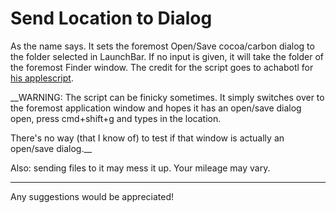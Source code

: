 # Send Location to Dialog

As the name says. It sets the foremost Open/Save cocoa/carbon dialog to the folder
selected in LaunchBar. If no input is given, it will take the folder of the foremost
Finder window. The credit for the script goes to achabotl for [his
applescript](https://github.com/achabotl/Applescripts/blob/master/Launchbar/Enter%20Path.applescript).

__WARNING: The script can be finicky sometimes. It simply switches over to the foremost
application window and hopes it has an open/save dialog open, press cmd+shift+g and
types in the location.

There's no way (that I know of) to test if that window is actually an open/save
dialog.__

Also: sending files to it may mess it up. Your mileage may vary.

---

Any suggestions would be appreciated!
